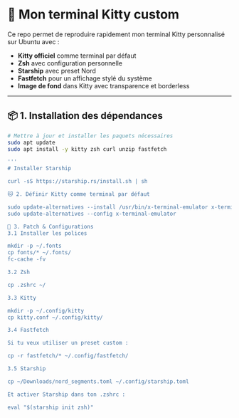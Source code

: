 # 🚀 Mon terminal Kitty custom

Ce repo permet de reproduire rapidement mon terminal Kitty personnalisé sur Ubuntu avec :

- **Kitty officiel** comme terminal par défaut  
- **Zsh** avec configuration personnelle  
- **Starship** avec preset Nord  
- **Fastfetch** pour un affichage stylé du système  
- **Image de fond** dans Kitty avec transparence et borderless  

---

## 📦 1. Installation des dépendances

```bash
# Mettre à jour et installer les paquets nécessaires
sudo apt update
sudo apt install -y kitty zsh curl unzip fastfetch

'''
# Installer Starship

curl -sS https://starship.rs/install.sh | sh

🐱 2. Définir Kitty comme terminal par défaut

sudo update-alternatives --install /usr/bin/x-terminal-emulator x-terminal-emulator $(which kitty) 50
sudo update-alternatives --config x-terminal-emulator

🔧 3. Patch & Configurations
3.1 Installer les polices

mkdir -p ~/.fonts
cp fonts/* ~/.fonts/
fc-cache -fv

3.2 Zsh

cp .zshrc ~/

3.3 Kitty

mkdir -p ~/.config/kitty
cp kitty.conf ~/.config/kitty/

3.4 Fastfetch

Si tu veux utiliser un preset custom :

cp -r fastfetch/* ~/.config/fastfetch/

3.5 Starship

cp ~/Downloads/nord_segments.toml ~/.config/starship.toml

Et activer Starship dans ton .zshrc :

eval "$(starship init zsh)"

